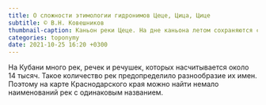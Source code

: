 ```yaml
---
title: О сложности этимологии гидронимов Цеце, Цица, Цице
subtitle: © В.Н. Ковешников
thumbnail-caption: Каньон реки Цеце. На дне каньона летом сохраняются снежные завалы.
categories: toponymy
date: 2021-10-25 16:20 +0300
---
```

На Кубани много рек, речек и речушек, которых насчитывается около 14 тысяч. Такое количество рек предопределило разнообразие их имен. Поэтому на карте Краснодарского края можно найти немало наименований рек с одинаковым названием.
